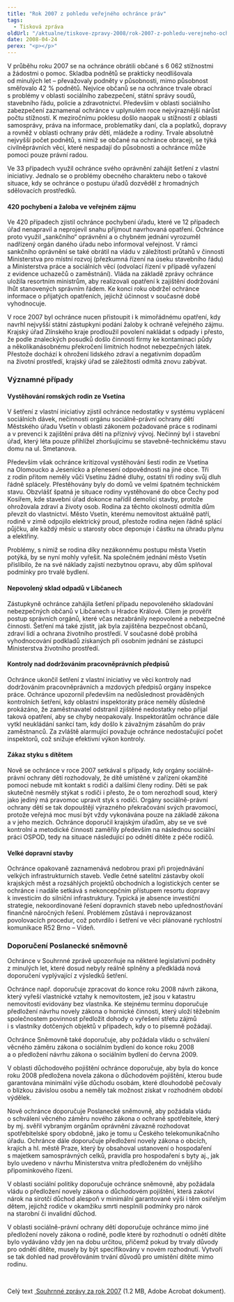 ```yaml
---
title: "Rok 2007 z pohledu veřejného ochránce práv"
tags:
  - Tisková zpráva
oldUrl: "/aktualne/tiskove-zpravy-2008/rok-2007-z-pohledu-verejneho-ochrance-prav"
date: 2008-04-24
perex: "<p></p>"
---
```


<!-- imported from the old website -->

<p class="Normln-web">V průběhu roku 2007 se na ochránce obrátili občané s 6 062 stížnostmi a žádostmi o pomoc. Skladba podnětů se prakticky neodlišovala od minulých let – převažovaly podněty v působnosti, mimo působnost směřovalo 42 % podnětů. Nejvíce občanů se na ochránce trvale obrací s problémy v oblasti sociálního zabezpečení, státní správy soudů, stavebního řádu, policie a zdravotnictví. Především v oblasti sociálního zabezpečení zaznamenal ochránce v uplynulém roce nejvýraznější nárůst počtu stížností. K meziročnímu poklesu došlo naopak u stížností z oblasti samosprávy, práva na informace, problematiky daní, cla a poplatků, dopravy a rovněž v oblasti ochrany práv dětí, mládeže a rodiny. Trvale absolutně nejvyšší počet podnětů, s nimiž se občané na ochránce obracejí, se týká civilněprávních věcí, které nespadají do působnosti a ochránce může pomoci pouze právní radou.</p><p class="Normln-web">Ve 33 případech využil ochránce svého oprávnění zahájit šetření z vlastní iniciativy. Jednalo se o problémy obecného charakteru nebo o takové situace, kdy se ochránce o postupu úřadů dozvěděl z hromadných sdělovacích prostředků.</p><h4 class="Nadpis3">420 pochybení a žaloba ve veřejném zájmu</h4><p class="Normln-web">Ve 420 případech zjistil ochránce pochybení úřadu, které ve 12 případech úřad nenapravil a neprojevil snahu přijmout navrhovaná opatření. Ochránce proto využil „sankčního“ oprávnění a o chybném jednání vyrozuměl nadřízený orgán daného úřadu nebo informoval veřejnost. V rámci sankčního oprávnění se také obrátil na vládu v záležitosti průtahů v činnosti Ministerstva pro místní rozvoj (přezkumná řízení na úseku stavebního řádu) a Ministerstva práce a sociálních věcí (odvolací řízení v případě vyřazení z evidence uchazečů o zaměstnání). Vláda na základě zprávy ochránce uložila resortním ministrům, aby realizovali opatření k zajištění dodržování lhůt stanovených správním řádem. Ke konci roku obdržel ochránce informace o přijatých opatřeních, jejichž účinnost v současné době vyhodnocuje.</p><p class="Normln-web">V roce 2007 byl ochránce nucen přistoupit i k mimořádnému opatření, kdy navrhl nejvyšší státní zástupkyni podání žaloby k ochraně veřejného zájmu. Krajský úřad Zlínského kraje prodloužil povolení nakládat s odpady i přesto, že podle znaleckých posudků došlo činností firmy ke kontaminaci půdy a několikanásobnému překročení limitních hodnot nebezpečných látek. Přestože dochází k ohrožení lidského zdraví a negativním dopadům na životní prostředí, krajský úřad se záležitostí odmítá znovu zabývat.</p><h3 class="Nadpis2">Významné případy</h3><h4 class="Nadpis3">Vystěhování romských rodin ze Vsetína</h4><p class="Normln-web">V šetření z vlastní iniciativy zjistil ochránce nedostatky v systému vyplácení sociálních dávek, nečinnosti orgánu sociálně-právní ochrany dětí Městského úřadu Vsetín v oblasti zákonem požadované práce s rodinami a v prevenci k zajištění práva dětí na příznivý vývoj. Nečinný byl i stavební úřad, který léta pouze přihlížel zhoršujícímu se stavebně-technickému stavu domu na ul. Smetanova.</p><p class="Normln-web">Především však ochránce kritizoval vystěhování šesti rodin ze Vsetína na Olomoucko a Jesenicko a přenesení odpovědnosti na jiné obce. Tři z rodin přitom neměly vůči Vsetínu žádné dluhy, ostatní tři rodiny svůj dluh řádně splácely. Přestěhovány byly do domů ve velmi špatném technickém stavu. Obzvlášť špatná je situace rodiny vystěhované do obce Čechy pod Kosířem, kde stavební úřad dokonce nařídil demolici stavby, protože ohrožovala zdraví a životy osob. Rodina za těchto okolností odmítla dům převzít do vlastnictví. Město Vsetín, kterému nemovitost aktuálně patří, rodině v zimě odpojilo elektrický proud, přestože rodina nejen řádně splácí půjčku, ale každý měsíc u starosty obce deponuje i částku na úhradu plynu a elektřiny.</p><p class="Normln-web">Problémy, s nimiž se rodina díky nezákonnému postupu města Vsetín potýká, by se nyní mohly vyřešit. Na společném jednání město Vsetín přislíbilo, že na své náklady zajistí nezbytnou opravu, aby dům splňoval podmínky pro trvalé bydlení.</p><h4 class="Nadpis3">Nepovolený sklad odpadů v Libčanech</h4><p class="Normln-web">Zástupkyně ochránce zahájila šetření případu nepovoleného skladování nebezpečných občanů v Libčanech u Hradce Králové. Cílem je prověřit postup správních orgánů, které včas nezabránily nepovolené a nebezpečné činnosti. Šetření má také zjistit, jak byla zajištěna bezpečnost občanů, zdraví lidí a ochrana životního prostředí. V současné době probíhá vyhodnocování podkladů získaných při osobním jednání se zástupci Ministerstva životního prostředí.</p><h4 class="Nadpis3">Kontroly nad dodržováním pracovněprávních předpisů</h4><p class="Normln-web">Ochránce ukončil šetření z vlastní iniciativy ve věci kontroly nad dodržováním pracovněprávních a mzdových předpisů orgány inspekce práce. Ochránce upozornil především na nedůslednost prováděných kontrolních šetření, kdy oblastní inspektoráty práce neměly důsledně prokázáno, že zaměstnavatel odstranil zjištěné nedostatky nebo přijal taková opatření, aby se chyby neopakovaly. Inspektorátům ochránce dále vytkl neukládání sankcí tam, kdy došlo k závažným zásahům do práv zaměstnanců. Za zvláště alarmující považuje ochránce nedostačující počet inspektorů, což snižuje efektivní výkon kontroly.</p><h4 class="Nadpis3">Zákaz styku s dítětem</h4><p class="Normln-web">Nově se ochránce v roce 2007 setkával s případy, kdy orgány sociálně-právní ochrany dětí rozhodovaly, že dítě umístěné v zařízení okamžité pomoci nebude mít kontakt s rodiči a dalšími členy rodiny. Děti se pak skutečně nesměly stýkat s rodiči i přesto, že o tom nerozhodl soud, který jako jediný má pravomoc upravit styk s rodiči. Orgány sociálně-právní ochrany dětí se tak dopouštějí výrazného překračování svých pravomocí, protože veřejná moc musí být vždy vykonávána pouze na základě zákona a v jeho mezích. Ochránce doporučil krajským úřadům, aby se ve své kontrolní a metodické činnosti zaměřily především na následnou sociální práci OSPOD, tedy na situace následující po odnětí dítěte z péče rodičů.</p><h4 class="Nadpis3">Velké dopravní stavby</h4><p class="Normln-web">Ochránce opakovaně zaznamenává nedobrou praxi při projednávání velkých infrastrukturních staveb. Vedle četné satelitní zástavby okolí krajských měst a rozsáhlých projektů obchodních a logistických center se ochránce i nadále setkává s nekoncepčním přístupem resortu dopravy k investicím do silniční infrastruktury. Typická je absence investiční strategie, nekoordinované řešení dopravních staveb nebo upřednostňování finančně náročných řešení. Problémem zůstává i neprovázanost povolovacích procedur, což potvrdilo i šetření ve věci plánované rychlostní komunikace R52 Brno – Vídeň.</p><h3 class="Nadpis2">Doporučení Poslanecké sněmovně</h3><p class="Normln-web">Ochránce v Souhrnné zprávě upozorňuje na některé legislativní podněty z minulých let, které dosud nebyly reálně splněny a předkládá nová doporučení vyplývající z výsledků šetření.</p><p class="Normln-web">Ochránce např. doporučuje zpracovat do konce roku 2008 návrh zákona, který vyřeší vlastnické vztahy k nemovitostem, jež jsou v katastru nemovitostí evidovány bez vlastníka. Ke stejnému termínu doporučuje předložení návrhu novely zákona o hornické činnosti, který uloží těžebním společnostem povinnost předložit dohody o vyřešení střetu zájmů i s vlastníky dotčených objektů v případech, kdy o to písemně požádají.</p><p class="Normln-web">Ochránce Sněmovně také doporučuje, aby požádala vládu o schválení věcného záměru zákona o sociálním bydlení do konce roku 2008 a o předložení návrhu zákona o sociálním bydlení do června 2009.</p><p class="Normln-web">V oblasti důchodového pojištění ochránce doporučuje, aby byla do konce roku 2008 předložena novela zákona o důchodovém pojištění, kterou bude garantována minimální výše důchodu osobám, které dlouhodobě pečovaly o blízkou závislou osobu a neměly tak možnost získat v rozhodném období výdělek.</p><p class="Normln-web">Nově ochránce doporučuje Poslanecké sněmovně, aby požádala vládu o schválení věcného záměru nového zákona o ochraně spotřebitele, který by mj. svěřil vybraným orgánům oprávnění závazně rozhodovat spotřebitelské spory obdobně, jako je tomu u Českého telekomunikačního úřadu. Ochránce dále doporučuje předložení novely zákona o obcích, krajích a hl. městě Praze, který by obsahoval ustanovení o hospodaření s majetkem samosprávných celků, pravidla pro hospodaření s byty aj., jak bylo uvedeno v návrhu Ministerstva vnitra předloženém do vnějšího připomínkového řízení.</p><p class="Normln-web">V oblasti sociální politiky doporučuje ochránce sněmovně, aby požádala vládu o předložení novely zákona o důchodovém pojištění, která zakotví nárok na sirotčí důchod alespoň v minimální garantované výši i těm osiřelým dětem, jejichž rodiče v okamžiku smrti nesplnili podmínky pro nárok na starobní či invalidní důchod.</p><p class="Normln">V oblasti sociálně-právní ochrany dětí doporučuje ochránce mimo jiné předložení novely zákona o rodině, podle které by rozhodnutí o odnětí dítěte bylo vydáváno vždy jen na dobu určitou, přičemž pokud by trvaly důvody pro odnětí dítěte, musely by být specifikovány v novém rozhodnutí. Vytvoří se tak dohled nad prověřováním trvání důvodů pro umístění dítěte mimo rodinu.</p><p class="Normln"> </p><p class="Normln">Celý text <a title="Otevření do nového okna" href="https://www.ochrance.cz/fileadmin/user_upload/zpravy_pro_poslaneckou_snemovnu/Souhrnna_zprava_VOP_2007.pdf" target="_blank"><img alt="" src="https://www.ochrance.cz/typo3/ext/od_linkdesc/icons/pdf.gif" class="od_linkdesc_icon" /> Souhrnné zprávy za rok 2007</a> (1.2 MB, Adobe Acrobat dokument).</p>
